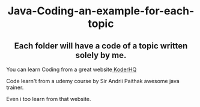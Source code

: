 <b><h1 align="center">Java-Coding-an-example-for-each-topic</h1></b>
<h2 align="center">
Each folder will have a code of a topic written solely by me.</h2>
<p>You can learn Coding from a great website<a href="https://www.koderhq.com/"> KoderHQ</a></p>
<p>Code learn't from a udemy course by Sir Andrii Paithak awesome java trainer.</p>
  <p>Even i too learn from that website.</p>
